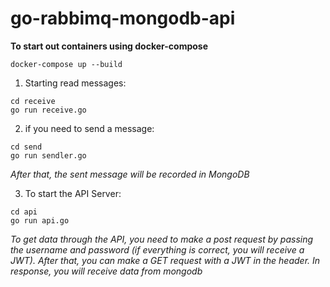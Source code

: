 # go-rabbimq-mongodb-api

**To start out containers using docker-compose**
```
docker-compose up --build
```
1. Starting read messages:
```
cd receive
go run receive.go
```
2. if  you need to send a message:
```
cd send
go run sendler.go
```
_After that, the sent message will be recorded in MongoDB_

3. To start the API Server:
```
cd api
go run api.go
```

_To get data through the API, you need to make a post request by passing the username and password (if everything is correct, you will receive a JWT).
After that, you can make a GET request with a JWT in the header.
In response, you will receive data from mongodb_
